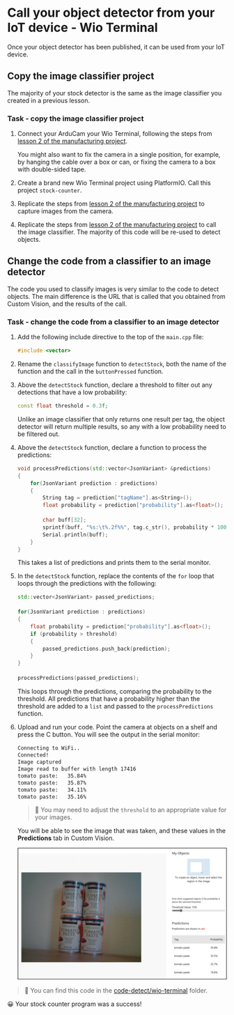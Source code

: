 # Call your object detector from your IoT device - Wio Terminal

Once your object detector has been published, it can be used from your IoT device.

## Copy the image classifier project

The majority of your stock detector is the same as the image classifier you created in a previous lesson.

### Task - copy the image classifier project

1. Connect your ArduCam your Wio Terminal, following the steps from [lesson 2 of the manufacturing project](../../../4-manufacturing/lessons/2-check-fruit-from-device/wio-terminal-camera.md#task---connect-the-camera).

    You might also want to fix the camera in a single position, for example, by hanging the cable over a box or can, or fixing the camera to a box with double-sided tape.

1. Create a brand new Wio Terminal project using PlatformIO. Call this project `stock-counter`.

1. Replicate the steps from [lesson 2 of the manufacturing project](../../../4-manufacturing/lessons/2-check-fruit-from-device/README.md#task---capture-an-image-using-an-iot-device) to capture images from the camera.

1. Replicate the steps from [lesson 2 of the manufacturing project](../../../4-manufacturing/lessons/2-check-fruit-from-device/README.md#task---classify-images-from-your-iot-device) to call the image classifier. The majority of this code will be re-used to detect objects.

## Change the code from a classifier to an image detector

The code you used to classify images is very similar to the code to detect objects. The main difference is the URL that is called that you obtained from Custom Vision, and the results of the call.

### Task - change the code from a classifier to an image detector

1. Add the following include directive to the top of the `main.cpp` file:

    ```cpp
    #include <vector>
    ```

1. Rename the `classifyImage` function to `detectStock`, both the name of the function and the call in the `buttonPressed` function.

1. Above the `detectStock` function, declare a threshold to filter out any detections that have a low probability:

    ```cpp
    const float threshold = 0.3f;
    ```

    Unlike an image classifier that only returns one result per tag, the object detector will return multiple results, so any with a low probability need to be filtered out.

1. Above the `detectStock` function, declare a function to process the predictions:

    ```cpp
    void processPredictions(std::vector<JsonVariant> &predictions)
    {
        for(JsonVariant prediction : predictions)
        {
            String tag = prediction["tagName"].as<String>();
            float probability = prediction["probability"].as<float>();
    
            char buff[32];
            sprintf(buff, "%s:\t%.2f%%", tag.c_str(), probability * 100.0);
            Serial.println(buff);
        }
    }
    ```

    This takes a list of predictions and prints them to the serial monitor.

1. In the `detectStock` function, replace the contents of the `for` loop that loops through the predictions with the following:

    ```cpp
    std::vector<JsonVariant> passed_predictions;

    for(JsonVariant prediction : predictions) 
    {
        float probability = prediction["probability"].as<float>();
        if (probability > threshold)
        {
            passed_predictions.push_back(prediction);
        }
    }

    processPredictions(passed_predictions);
    ```

    This loops through the predictions, comparing the probability to the threshold. All predictions that have a probability higher than the threshold are added to a `list` and passed to the `processPredictions` function.

1. Upload and run your code. Point the camera at objects on a shelf and press the C button. You will see the output in the serial monitor:

    ```output
    Connecting to WiFi..
    Connected!
    Image captured
    Image read to buffer with length 17416
    tomato paste:   35.84%
    tomato paste:   35.87%
    tomato paste:   34.11%
    tomato paste:   35.16%
    ```

    > 💁 You may need to adjust the `threshold` to an appropriate value for your images.

    You will be able to see the image that was taken, and these values in the **Predictions** tab in Custom Vision.

    ![4 cans of tomato paste on a shelf with predictions for the 4 detections of 35.8%, 33.5%, 25.7% and 16.6%](../../../images/custom-vision-stock-prediction.png)

> 💁 You can find this code in the [code-detect/wio-terminal](code-detect/wio-terminal) folder.

😀 Your stock counter program was a success!
